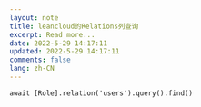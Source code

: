 ```yaml
---
layout: note
title: leancloud的Relations列查询
excerpt: Read more...
date: 2022-5-29 14:17:11
updated: 2022-5-29 14:17:11
comments: false
lang: zh-CN
---
```


`await [Role].relation('users').query().find()`
  